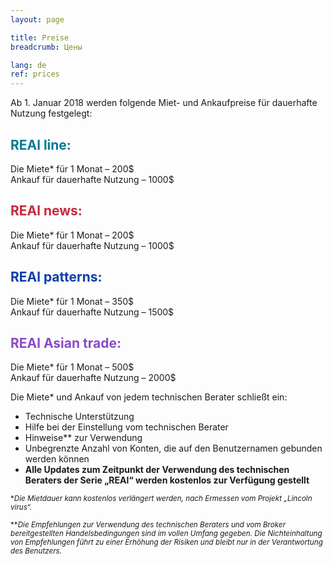 ```yaml
---
layout: page

title: Preise
breadcrumb: Цены

lang: de
ref: prices
---
```


Ab 1. Januar 2018 werden folgende Miet- und Ankaufpreise für dauerhafte Nutzung festgelegt:

## <span style="color:#007c95">REAl line:</span>

Die Miete* für 1 Monat – 200$    
Ankauf für dauerhafte Nutzung – 1000$

## <span style="color:#c7283b">REAl news:</span>

Die Miete* für 1 Monat – 200$    
Ankauf für dauerhafte Nutzung – 1000$

## <span style="color:#0a3ea8">REAl patterns:</span>

Die Miete* für 1 Monat – 350$    
Ankauf für dauerhafte Nutzung – 1500$

## <span style="color:#8b4ac7">REAl Asian trade:</span>

Die Miete* für 1 Monat – 500$   
Ankauf für dauerhafte Nutzung – 2000$

Die Miete* und Ankauf  von jedem technischen Berater schließt ein:

- Technische Unterstützung 
- Hilfe bei der Einstellung vom technischen Berater
- Hinweise** zur Verwendung
- Unbegrenzte Anzahl von Konten, die auf den Benutzernamen gebunden werden können
- **Alle Updates zum Zeitpunkt der Verwendung des technischen Beraters der Serie „REAl“ werden kostenlos zur Verfügung gestellt**


<small>\*_Die Mietdauer kann kostenlos verlängert werden, nach Ermessen vom Projekt „Lincoln virus“._</small>

<small>\*\*_Die Empfehlungen zur Verwendung des technischen Beraters und vom Broker bereitgestellten Handelsbedingungen sind im vollen Umfang gegeben. Die Nichteinhaltung von Empfehlungen führt zu einer Erhöhung der Risiken und bleibt nur in der Verantwortung des Benutzers._</small>
